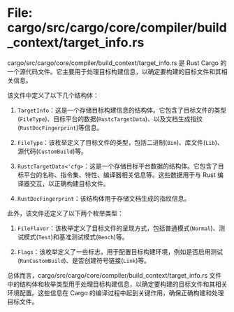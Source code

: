 # File: cargo/src/cargo/core/compiler/build_context/target_info.rs

cargo/src/cargo/core/compiler/build_context/target_info.rs 是 Rust Cargo 的一个源代码文件。它主要用于处理目标构建信息，以确定要构建的目标文件和其相关信息。

该文件中定义了以下几个结构体：

1. `TargetInfo`：这是一个存储目标构建信息的结构体。它包含了目标文件的类型(`FileType`)、目标平台的数据(`RustcTargetData`)、以及文档生成指纹(`RustDocFingerprint`)等信息。

2. `FileType`：该枚举定义了目标文件的类型，包括二进制(`Bin`)、库文件(`Lib`)、源代码(`CustomBuild`)等。

3. `RustcTargetData<'cfg>`：这是一个存储目标平台数据的结构体。它包含了目标平台的名称、指令集、特性、编译器相关信息等。这些数据用于与 Rust 编译器交互，以正确构建目标文件。

4. `RustDocFingerprint`：该结构体用于存储文档生成的指纹信息。

此外，该文件还定义了以下两个枚举类型：

1. `FileFlavor`：该枚举定义了目标文件的呈现方式，包括普通模式(`Normal`)、测试模式(`Test`)和基准测试模式(`Bench`)等。

2. `Flags`：该枚举定义了一些标志，用于配置目标构建环境，例如是否启用测试(`RunCustomBuild`)、是否创建符号链接(`Link`)等。

总体而言，cargo/src/cargo/core/compiler/build_context/target_info.rs 文件中的结构体和枚举类型用于处理目标构建信息，以确定要构建的目标文件和其相关环境配置。这些信息在 Cargo 的编译过程中起到关键作用，确保正确构建和处理目标文件。

